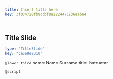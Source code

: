```yaml
---
title: Insert title here
key: 3f034728fb9cddf8a2224470236eabe4

---
```

## Title Slide

```yaml
type: "TitleSlide"
key: "ce669e2310"
```

`@lower_third`
name: Name Surname
title: Instructor


`@script`


